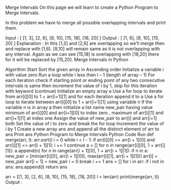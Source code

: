 Merge Intervals
On this page we will learn to create a Python Program to Merge Intervals.

In this problem we have to merge all possible overlapping intervals and print them.

Input : [ [1, 3], [2, 6], [8, 10], [15, 18], [18, 20] ]
Output : [ [1, 6], [8, 10], [15, 20] ]
Explanation : In this [1,3] and [2,6] are overlapping so we’ll merge then and replace with [1,6]. [8,10] will remain same as it is not overlapping with any interval. Again as we can see [15,18] is overlapping with [18,20] there for it will be replaced by [15,20]. 
Merge Intervals in Python

Algorithm
Start
Sort the given array in Ascending order
Initialize a variable i with value zero
Run a loop while i less then l – 1 (length of array – 1)
For each iteration check if starting point or ending point of any two consecutive intervals is same then increment the value of i by 1, skip for this iteration with keyword (continue)
Initialize an empty array a
Use a for loop to iterate from arr[i][0] to 1 + arr[i+1][1] and for each iteration append it to a
Use  a for loop to iterate between arr[i][0] to 1 + arr[i+1][1] using variable n
If the variable n is in array a then initialize a list name new_pair having value minimum of arr[i][0] and arr[i+1][0] to index zero , maximum of arr[i][1] and arr[i+1][1] at index one
Assign the value of new_pair to arr[i] and arr[i+1] both
Set the value of i to zero and break the for loop
Increment the value of i by 1
Create a new array ans and append all the distinct element of arr to ans
Print ans
Python Program to Merge Intervals
Python Code
Run
def merge(arr, l):
    arr.sort()
    i = 0
    while i < l - 1:
        if arr[i][0] == arr[i + 1][0] and arr[i][1] == arr[i + 1][1]:
            i += 1
            continue
        a = []
        for n in range(arr[i][0], 1 + arr[i][1]):
            a.append(n)
        for n in range(arr[i + 1][0], 1 + arr[i + 1][1]):
            if n in a:
                new_pair = [min(arr[i][0], arr[i + 1][0]), max(arr[i][1], arr[i + 1][1])]
                arr[i] = new_pair
                arr[i + 1] = new_pair
                i = 0
                break
        i += 1
    ans = []
    for i in arr:
        if i not in ans:
            ans.append(i)
    return ans


arr = [[1, 3], [2, 6], [8, 10], [15, 18], [18, 20]]
l = len(arr)
print(merge(arr, l))
Output :
